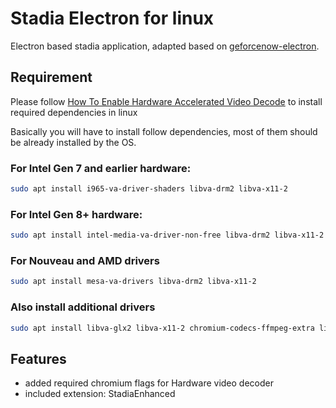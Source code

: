# Stadia Electron for linux

Electron based stadia application, adapted based on [geforcenow-electron](https://github.com/hmlendea/geforcenow-electron).


## Requirement 

Please follow [How To Enable Hardware Accelerated Video Decode](https://www.linuxuprising.com/2021/01/how-to-enable-hardware-accelerated.html) to install required dependencies in linux

Basically you will have to install follow dependencies, most of them should be already installed by the OS.

### For Intel Gen 7 and earlier hardware:

```bash
sudo apt install i965-va-driver-shaders libva-drm2 libva-x11-2
```

### For Intel Gen 8+ hardware:

```bash
sudo apt install intel-media-va-driver-non-free libva-drm2 libva-x11-2
```

### For Nouveau and AMD drivers


```bash
sudo apt install mesa-va-drivers libva-drm2 libva-x11-2
```

### Also install additional drivers

```bash
sudo apt install libva-glx2 libva-x11-2 chromium-codecs-ffmpeg-extra libgl1-mesa-glx
```


## Features

- added required chromium flags for Hardware video decoder
- included extension: StadiaEnhanced
